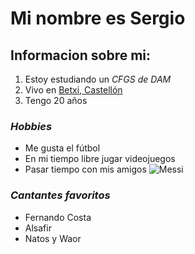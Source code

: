 # **Mi nombre es Sergio**
## Informacion sobre mi:
1. Estoy estudiando un *_CFGS de DAM_*
2. Vivo en [Betxi, Castellón](https://www.google.es/maps/place/12549+Betx%C3%AD,+Castell%C3%B3n/@39.9284539,-0.2050493,16z/data=!3m1!4b1!4m6!3m5!1s0xd600911eab1032f:0xc417e2ce783e4476!8m2!3d39.9271423!4d-0.1986798!16s%2Fm%2F0dll68t?entry=ttu&g_ep=EgoyMDI0MDkyMy4wIKXMDSoASAFQAw%3D%3D)
3. Tengo 20 años
### _Hobbies_
* Me gusta el fútbol
* En mi tiempo libre jugar videojuegos
* Pasar tiempo con mis amigos
![Messi](https://github.com/user-attachments/assets/113701c5-e959-471e-a0c1-165cc3e15850)


### _Cantantes favoritos_
- Fernando Costa
- Alsafir
- Natos y Waor



<!---
Sergio-999/Sergio-999 is a ✨ special ✨ repository because its `README.md` (this file) appears on your GitHub profile.
You can click the Preview link to take a look at your changes.
--->
